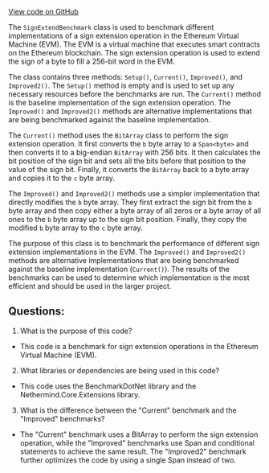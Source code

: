 [View code on GitHub](https://github.com/nethermindeth/nethermind/Nethermind.Benchmark/Evm/SignExtendBenchmark.cs)

The `SignExtendBenchmark` class is used to benchmark different implementations of a sign extension operation in the Ethereum Virtual Machine (EVM). The EVM is a virtual machine that executes smart contracts on the Ethereum blockchain. The sign extension operation is used to extend the sign of a byte to fill a 256-bit word in the EVM. 

The class contains three methods: `Setup()`, `Current()`, `Improved()`, and `Improved2()`. The `Setup()` method is empty and is used to set up any necessary resources before the benchmarks are run. The `Current()` method is the baseline implementation of the sign extension operation. The `Improved()` and `Improved2()` methods are alternative implementations that are being benchmarked against the baseline implementation.

The `Current()` method uses the `BitArray` class to perform the sign extension operation. It first converts the `b` byte array to a `Span<byte>` and then converts it to a big-endian `BitArray` with 256 bits. It then calculates the bit position of the sign bit and sets all the bits before that position to the value of the sign bit. Finally, it converts the `BitArray` back to a byte array and copies it to the `c` byte array.

The `Improved()` and `Improved2()` methods use a simpler implementation that directly modifies the `b` byte array. They first extract the sign bit from the `b` byte array and then copy either a byte array of all zeros or a byte array of all ones to the `b` byte array up to the sign bit position. Finally, they copy the modified `b` byte array to the `c` byte array.

The purpose of this class is to benchmark the performance of different sign extension implementations in the EVM. The `Improved()` and `Improved2()` methods are alternative implementations that are being benchmarked against the baseline implementation (`Current()`). The results of the benchmarks can be used to determine which implementation is the most efficient and should be used in the larger project.
## Questions: 
 1. What is the purpose of this code?
- This code is a benchmark for sign extension operations in the Ethereum Virtual Machine (EVM).

2. What libraries or dependencies are being used in this code?
- This code uses the BenchmarkDotNet library and the Nethermind.Core.Extensions library.

3. What is the difference between the "Current" benchmark and the "Improved" benchmarks?
- The "Current" benchmark uses a BitArray to perform the sign extension operation, while the "Improved" benchmarks use Span<byte> and conditional statements to achieve the same result. The "Improved2" benchmark further optimizes the code by using a single Span<byte> instead of two.